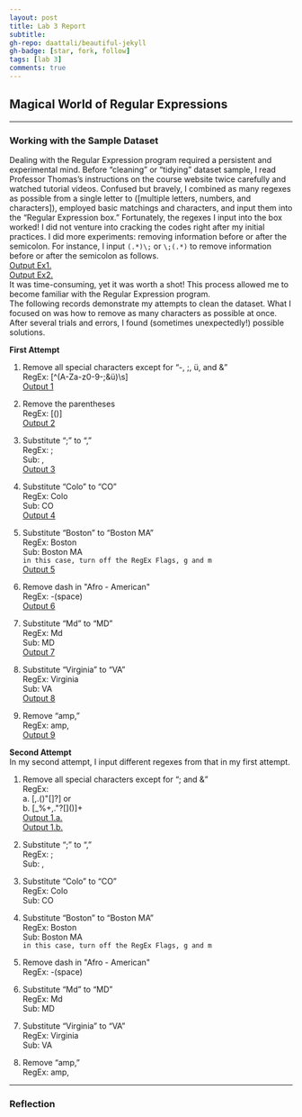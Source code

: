 ```yaml
---
layout: post
title: Lab 3 Report
subtitle:
gh-repo: daattali/beautiful-jekyll
gh-badge: [star, fork, follow]
tags: [lab 3]
comments: true
---
```


## Magical World of Regular Expressions
- - -

### Working with the Sample Dataset

Dealing with the Regular Expression program required a persistent and experimental mind. Before “cleaning” or “tidying” dataset sample, I read Professor Thomas’s instructions on the course website twice carefully and watched tutorial videos. Confused but bravely, I combined as many regexes as possible from a single letter to ([multiple letters, numbers, and characters]), employed basic matchings and characters, and input them into the “Regular Expression box.” Fortunately, the regexes I input into the box worked!
I did not venture into cracking the codes right after my initial practices. I did more experiments: removing information before or after the semicolon. For instance, I input ``(.*)\;`` or ``\;(.*)`` to remove information before or after the semicolon as follows.<br/>
[Output Ex1.]( https://regex101.com/r/uAZVT9/1)<br/>
[Output Ex2.]( https://regex101.com/r/cZwgGI/1)<br/>
It was time-consuming, yet it was worth a shot! This process allowed me to become familiar with the Regular Expression program.<br/>
The following records demonstrate my attempts to clean the dataset. What I focused on was how to remove as many characters as possible at once. After several trials and errors, I found (sometimes unexpectedly!) possible solutions.

**First Attempt**

1. Remove all special characters except for “-, ;, ü, and &”    
RegEx: [^(A-Za-z0-9-;&ü)\s]    
[Output 1](https://regex101.com/r/ac9HBV/1)

2. Remove the parentheses    
RegEx: [()]      
[Output 2](https://regex101.com/r/rXPW9j/1)

3. Substitute “;” to “,”    
RegEx: ;    
Sub: ,    
[Output 3](https://regex101.com/r/ZlrgIo/1)

4. Substitute “Colo” to “CO”    
RegEx: Colo    
Sub: CO    
[Output 4](https://regex101.com/r/UvsWBU/1)

5. Substitute “Boston” to “Boston MA”    
RegEx: Boston    
Sub: Boston MA    
`in this case, turn off the RegEx Flags, g and m`       
[Output 5](https://regex101.com/r/7POPJT/1)<br/>       

6. Remove dash in "Afro - American"<br/>
RegEx: -(space)<br/>
[Output 6](https://regex101.com/r/QpAJ3y/1)

7. Substitute “Md” to “MD”    
RegEx: Md    
Sub: MD    
[Output 7](https://regex101.com/r/nOiTl5/1)

8. Substitute “Virginia” to “VA”       
RegEx: Virginia    
Sub: VA    
[Output 8](https://regex101.com/r/SoN9MF/1)

9. Remove “amp,”    
RegEx: amp,         
[Output 9](https://regex101.com/r/l9F2Fl/1)     

**Second Attempt**<br/>
In my second attempt, I input different regexes from that in my first attempt.

1. Remove all special characters except for “; and &”    
RegEx:<br/>
  a. [,.(\)"[\]?] or<br/>
  b. [_%+,."?[\]()]+     
[Output 1.a.](https://regex101.com/r/1jlfvl/1)      
[Output 1.b.](https://regex101.com/r/EDciXI/1)    

2. Substitute “;” to “,”    
RegEx: ;    
Sub: ,     

3. Substitute “Colo” to “CO”    
RegEx: Colo    
Sub: CO    

4. Substitute “Boston” to “Boston MA”    
RegEx: Boston    
Sub: Boston MA    
`in this case, turn off the RegEx Flags, g and m`          

5. Remove dash in "Afro - American"<br/>
RegEx: -(space)

6. Substitute “Md” to “MD”    
RegEx: Md    
Sub: MD    

7. Substitute “Virginia” to “VA”       
RegEx: Virginia    
Sub: VA    

8. Remove “amp,”    
RegEx: amp,    

--------------------------------------------------------------------------------

### Reflection
